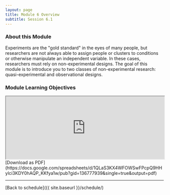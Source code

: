 ```yaml
---
layout: page
title: Module 6 Overview 
subtitle: Session 6.1
---
```


### About this Module

Experiments are the "gold standard" in the eyes of many people, but researchers are not always able to assign people or clusters to conditions or otherwise manipulate an independent variable. In these cases, researchers must rely on non-experimental designs. The goal of this module is to introduce you to two classes of non-experimental research: quasi-experimental and observational designs. 

### Module Learning Objectives
<iframe width="100%" height="200" src="https://docs.google.com/spreadsheets/d/1QLaS3KX4WFOWSwFPcpQ9HHylci3KDY0hAQP_KKfya1w/pubhtml?gid=136777939&amp;single=true&amp;widget=true&amp;headers=false"></iframe>
[Download as PDF](https://docs.google.com/spreadsheets/d/1QLaS3KX4WFOWSwFPcpQ9HHylci3KDY0hAQP_KKfya1w/pub?gid=136777939&single=true&output=pdf)

* * *

[Back to schedule]({{ site.baseurl }}/schedule/)